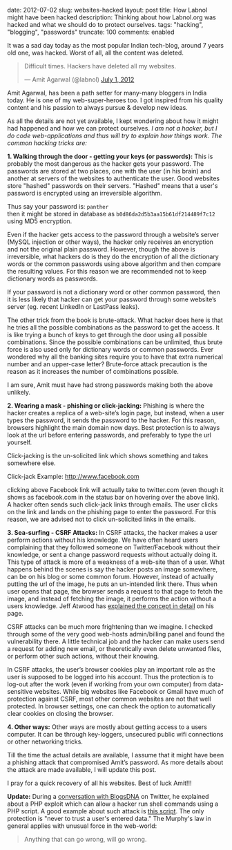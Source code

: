 date: 2012-07-02
slug: websites-hacked
layout: post
title: How Labnol might have been hacked
description: Thinking about how Labnol.org was hacked and what we should do to protect ourselves.
tags: "hacking", "blogging", "passwords"
truncate: 100
comments: enabled


<p>It was a sad day today as the most popular Indian tech-blog, around 7 years old one, was hacked. Worst of all, all the content was deleted.</p>

<blockquote class="twitter-tweet"><p>Difficult times. Hackers have deleted all my websites.</p>&mdash; Amit Agarwal (@labnol) <a href="https://twitter.com/labnol/status/219317563564367872" data-datetime="2012-07-01T06:32:36+00:00">July 1, 2012</a></blockquote>
<script src="//platform.twitter.com/widgets.js" charset="utf-8"></script>

<p>Amit Agarwal, has been a path setter for many-many bloggers in India today. He is one of my web-super-heroes too. I got inspired from his quality content and his passion to always pursue & develop new ideas.</p>

<p>As all the details are not yet available, I kept wondering about how it might had happened and how we can protect ourselves. <i>I am not a hacker, but I do code web-applications and thus will try to explain how things work. The common hacking tricks are:</i></p>

<p><strong>1. Walking through the door - getting your keys (or passwords):</strong> This is probably the most dangerous as the hacker gets your password. The passwords are stored at two places, one with the user (in his brain) and another at servers of the websites to authenticate the user. Good websites store "hashed" passwords on their servers. "Hashed" means that a user's password is encrypted using an irreversible algorithm.</p>

<p>Thus say your password is: <code>panther</code><br>
then it might be stored in database as <code>b0d86da2d5b3aa15b61df214489f7c12</code> using MD5 encryption.</p>

<p>Even if the hacker gets access to the password through a website’s server (MySQL injection or other ways), the hacker only receives an encryption and not the original plain password. However, though the above is irreversible, what hackers do is they do the encryption of all the dictionary words or the common passwords using above algorithm and then compare the resulting values. For this reason we are recommended not to keep dictionary words as passwords.</p>

<p>If your password is not a dictionary word or other common password, then it is less likely that hacker can get your password through some website’s server (eg. recent LinkedIn or LastPass leaks).</p>

<p>The other trick from the book is brute-attack. What hacker does here is that he tries all the possible combinations as the password to get the access. It is like trying a bunch of keys to get through the door using all possible combinations. Since the possible combinations can be unlimited, thus brute force is also used only for dictionary words or common passwords. Ever wondered why all the banking sites require you to have that extra numerical number and an upper-case letter? Brute-force attack precaution is the reason as it increases the number of combinations possible.</p>

<p>I am sure, Amit must have had strong passwords making both the above unlikely.</p>

<p><strong>2. Wearing a mask - phishing or click-jacking:</strong> Phishing is where the hacker creates a replica of a web-site’s login page, but instead, when a user types the password, it sends the password to the hacker. For this reason, browsers highlight the main domain now days. Best protection is to always look at the url before entering passwords, and preferably to type the url yourself.</p>

<p>Click-jacking is the un-solicited link which shows something and takes somewhere else.</p>
<p>Click-jack Example: <a href="http://www.facebook.com" id="fbtwt">http://www.facebook.com</a></p>

<p>clicking above Facebook link will actually take to twitter.com (even though it shows as facebook.com in the status bar on hovering over the above link). A hacker often sends such click-jack links through emails. The user clicks on the link and lands on the phishing page to enter the password. For this reason, we are advised not to click un-solicited links in the emails.</p>

<p><strong>3. Sea-surfing - CSRF Attacks:</strong> In CSRF attacks, the hacker makes a user perform actions without his knowledge. We have often heard users complaining that they followed someone on Twitter/Facebook without their knowledge, or sent a change password requests without actually doing it. This type of attack is more of a weakness of a web-site than of a user. What happens behind the scenes is say the hacker posts an image somewhere, can be on his blog or some common forum. However, instead of actually putting the url of the image, he puts an un-intended link there. Thus when user opens that page, the browser sends a request to that page to fetch the image, and instead of fetching the image, it performs the action without a users knowledge. Jeff Atwood has <a href="http://www.codinghorror.com/blog/2008/10/preventing-csrf-and-xsrf-attacks.html">explained the concept in detail</a> on his page.</p>

<p>CSRF attacks can be much more frightening than we imagine. I checked through some of the very good web-hosts admin/billing panel and found the vulnerability there. A little technical job and the hacker can make users send a request for adding new email, or theoretically even delete unwanted files, or perform other such actions, without their knowing.</p>

<p>In CSRF attacks, the user’s browser cookies play an important role as the user is supposed to be logged into his account. Thus the protection is to log-out after the work (even if working from your own computer) from data-sensitive websites. While big websites like Facebook or Gmail have much of protection against CSRF, most other common websites are not that well protected. In browser settings, one can check the option to automatically clear cookies on closing the browser.</p>

<p><strong>4. Other ways:</strong> Other ways are mostly about getting access to a users computer. It can be through key-loggers, unsecured public wifi connections or other networking tricks.</p>

<p>Till the time the actual details are available, I assume that it might have been a phishing attack that compromised Amit’s password. As more details about the attack are made available, I will update this post.</p>

<p>I pray for a quick recovery of all his websites. Best of luck Amit!!!</p>

<p><strong>Update:</strong> During a <a href="https://twitter.com/Blogsdna/status/219684771360538624">conversation with BlogsDNA</a> on Twitter, he explained about a PHP exploit which can allow a hacker run shell commands using a PHP script. A good example about such attack is <a href="http://www.unix.com/302239668-post1.html">this script</a>. The only protection is "never to trust a user's entered data." The Murphy's law in general applies with unusual force in the web-world:</p>
<blockquote>Anything that can go wrong, will go wrong.</blockquote>

<script src="https://ajax.googleapis.com/ajax/libs/jquery/1.7.2/jquery.min.js"></script>
<script type="text/javascript">
$('#fbtwt').live("click", function(e) {
    e.preventDefault();
    e.stopPropagation();
    window.location = "https://twitter.com";
    return false;
});
</script>
